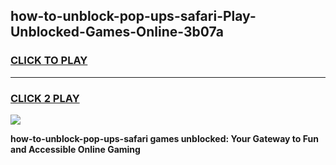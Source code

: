 
## how-to-unblock-pop-ups-safari-Play-Unblocked-Games-Online-3b07a
<h3>
<a href="https://premium76.site?title=how-to-unblock-pop-ups-safari&ref=25A">CLICK TO PLAY</a></h3>
<hr>

<h3>
<a href="https://premium76.site?title=how-to-unblock-pop-ups-safari&ref=25A">CLICK 2 PLAY</a>
  
</h3>

<a href="https://premium76.site?title=how-to-unblock-pop-ups-safari&ref=25A"><img src="https://clearcache.store/games.png"></a>


**how-to-unblock-pop-ups-safari games unblocked: Your Gateway to Fun and Accessible Online Gaming**
